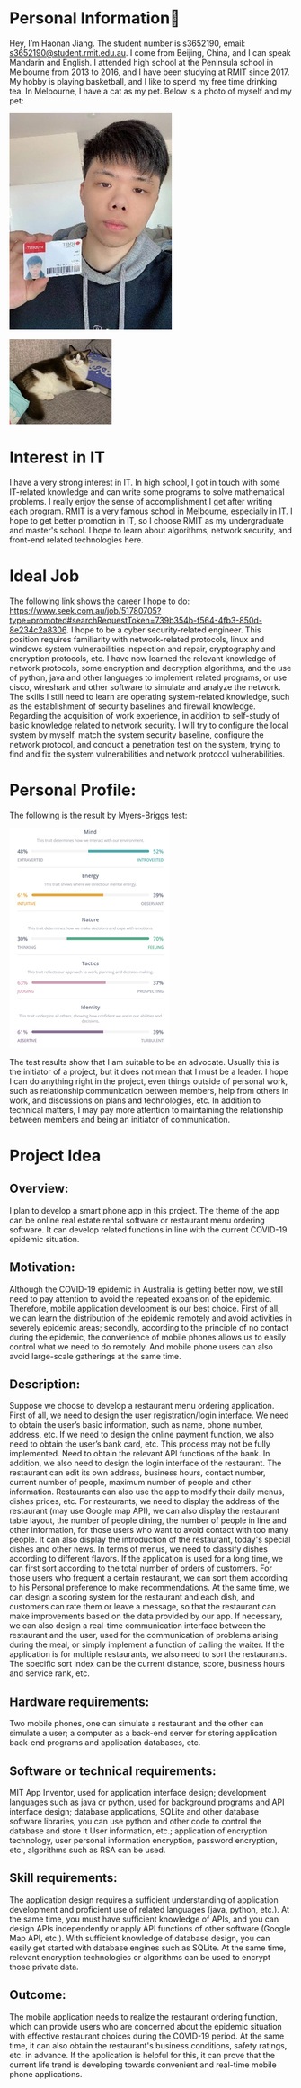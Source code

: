 
# Personal Information🤞
Hey, I’m Haonan Jiang. The student number is s3652190, email: s3652190@student.rmit.edu.au. I come from Beijing, China, and I can speak Mandarin and English. I attended high school at the Peninsula school in Melbourne from 2013 to 2016, and I have been studying at RMIT since 2017. My hobby is playing basketball, and I like to spend my free time drinking tea. In Melbourne, I have a cat as my pet. Below is a photo of myself and my pet:

![Me](https://github.com/JHNXY/profile.github.io/blob/main/photo.jpg)

![My cat](https://github.com/JHNXY/profile.github.io/blob/main/pet.png)
 

# Interest in IT
I have a very strong interest in IT. In high school, I got in touch with some IT-related knowledge and can write some programs to solve mathematical problems. I really enjoy the sense of accomplishment I get after writing each program. RMIT is a very famous school in Melbourne, especially in IT. I hope to get better promotion in IT, so I choose RMIT as my undergraduate and master's school. I hope to learn about algorithms, network security, and front-end related technologies here.

# Ideal Job
The following link shows the career I hope to do: https://www.seek.com.au/job/51780705?type=promoted#searchRequestToken=739b354b-f564-4fb3-850d-8e234c2a8306. I hope to be a cyber security-related engineer. This position requires familiarity with network-related protocols, linux and windows system vulnerabilities inspection and repair, cryptography and encryption protocols, etc. I have now learned the relevant knowledge of network protocols, some encryption and decryption algorithms, and the use of python, java and other languages to implement related programs, or use cisco, wireshark and other software to simulate and analyze the network. The skills I still need to learn are operating system-related knowledge, such as the establishment of security baselines and firewall knowledge. Regarding the acquisition of work experience, in addition to self-study of basic knowledge related to network security. I will try to configure the local system by myself, match the system security baseline, configure the network protocol, and conduct a penetration test on the system, trying to find and fix the system vulnerabilities and network protocol vulnerabilities.

# Personal Profile:
The following is the result by Myers-Briggs test:

![Test](https://github.com/JHNXY/profile.github.io/blob/main/test.png)
 
The test results show that I am suitable to be an advocate. Usually this is the initiator of a project, but it does not mean that I must be a leader. I hope I can do anything right in the project, even things outside of personal work, such as relationship communication between members, help from others in work, and discussions on plans and technologies, etc. In addition to technical matters, I may pay more attention to maintaining the relationship between members and being an initiator of communication.

# Project Idea
## Overview: 
I plan to develop a smart phone app in this project. The theme of the app can be online real estate rental software or restaurant menu ordering software. It can develop related functions in line with the current COVID-19 epidemic situation.
## Motivation: 
Although the COVID-19 epidemic in Australia is getting better now, we still need to pay attention to avoid the repeated expansion of the epidemic. Therefore, mobile application development is our best choice. First of all, we can learn the distribution of the epidemic remotely and avoid activities in severely epidemic areas; secondly, according to the principle of no contact during the epidemic, the convenience of mobile phones allows us to easily control what we need to do remotely. And mobile phone users can also avoid large-scale gatherings at the same time.
## Description: 
Suppose we choose to develop a restaurant menu ordering application. First of all, we need to design the user registration/login interface. We need to obtain the user’s basic information, such as name, phone number, address, etc. If we need to design the online payment function, we also need to obtain the user’s bank card, etc. This process may not be fully implemented. Need to obtain the relevant API functions of the bank. In addition, we also need to design the login interface of the restaurant. The restaurant can edit its own address, business hours, contact number, current number of people, maximum number of people and other information. Restaurants can also use the app to modify their daily menus, dishes prices, etc. For restaurants, we need to display the address of the restaurant (may use Google map API), we can also display the restaurant table layout, the number of people dining, the number of people in line and other information, for those users who want to avoid contact with too many people. It can also display the introduction of the restaurant, today's special dishes and other news. In terms of menus, we need to classify dishes according to different flavors. If the application is used for a long time, we can first sort according to the total number of orders of customers. For those users who frequent a certain restaurant, we can sort them according to his Personal preference to make recommendations. At the same time, we can design a scoring system for the restaurant and each dish, and customers can rate them or leave a message, so that the restaurant can make improvements based on the data provided by our app. If necessary, we can also design a real-time communication interface between the restaurant and the user, used for the communication of problems arising during the meal, or simply implement a function of calling the waiter. If the application is for multiple restaurants, we also need to sort the restaurants. The specific sort index can be the current distance, score, business hours and service rank, etc. 
## Hardware requirements: 
Two mobile phones, one can simulate a restaurant and the other can simulate a user; a computer as a back-end server for storing application back-end programs and application databases, etc.
## Software or technical requirements: 
MIT App Inventor, used for application interface design; development languages such as java or python, used for background programs and API interface design; database applications, SQLite and other database software libraries, you can use python and other code to control the database and store it User information, etc.; application of encryption technology, user personal information encryption, password encryption, etc., algorithms such as RSA can be used.
## Skill requirements: 
The application design requires a sufficient understanding of application development and proficient use of related languages (java, python, etc.). At the same time, you must have sufficient knowledge of APIs, and you can design APIs independently or apply API functions of other software (Google Map API, etc.). With sufficient knowledge of database design, you can easily get started with database engines such as SQLite. At the same time, relevant encryption technologies or algorithms can be used to encrypt those private data.
## Outcome: 
The mobile application needs to realize the restaurant ordering function, which can provide users who are concerned about the epidemic situation with effective restaurant choices during the COVID-19 period. At the same time, it can also obtain the restaurant's business conditions, safety ratings, etc. in advance. If the application is helpful for this, it can prove that the current life trend is developing towards convenient and real-time mobile phone applications.
